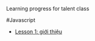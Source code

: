 Learning progress for talent class

#Javascript
- [Lesson 1: giới thiệu](javascript-co-ban-lesson1.md)

